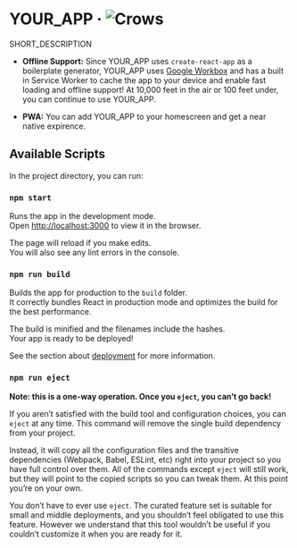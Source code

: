 # YOUR_APP &middot; ![Crows](https://img.shields.io/badge/Made%20with-Crows-black?logo=react&logoColor=white)

SHORT_DESCRIPTION

- **Offline Support:** Since YOUR_APP uses `create-react-app` as a boilerplate generator, YOUR_APP uses [Google Workbox](https://developers.google.com/web/tools/workbox) and has a built in Service Worker to cache the app to your device and enable fast loading and offline support! At 10,000 feet in the air or 100 feet under, you can continue to use YOUR_APP.

- **PWA:** You can add YOUR_APP to your homescreen and get a near native expirence.

## Available Scripts

In the project directory, you can run:

### `npm start`

Runs the app in the development mode.<br />
Open [http://localhost:3000](http://localhost:3000) to view it in the browser.

The page will reload if you make edits.<br />
You will also see any lint errors in the console.

### `npm run build`

Builds the app for production to the `build` folder.<br />
It correctly bundles React in production mode and optimizes the build for the best performance.

The build is minified and the filenames include the hashes.<br />
Your app is ready to be deployed!

See the section about [deployment](https://facebook.github.io/create-react-app/docs/deployment) for more information.

### `npm run eject`

**Note: this is a one-way operation. Once you `eject`, you can’t go back!**

If you aren’t satisfied with the build tool and configuration choices, you can `eject` at any time. This command will remove the single build dependency from your project.

Instead, it will copy all the configuration files and the transitive dependencies (Webpack, Babel, ESLint, etc) right into your project so you have full control over them. All of the commands except `eject` will still work, but they will point to the copied scripts so you can tweak them. At this point you’re on your own.

You don’t have to ever use `eject`. The curated feature set is suitable for small and middle deployments, and you shouldn’t feel obligated to use this feature. However we understand that this tool wouldn’t be useful if you couldn’t customize it when you are ready for it.
